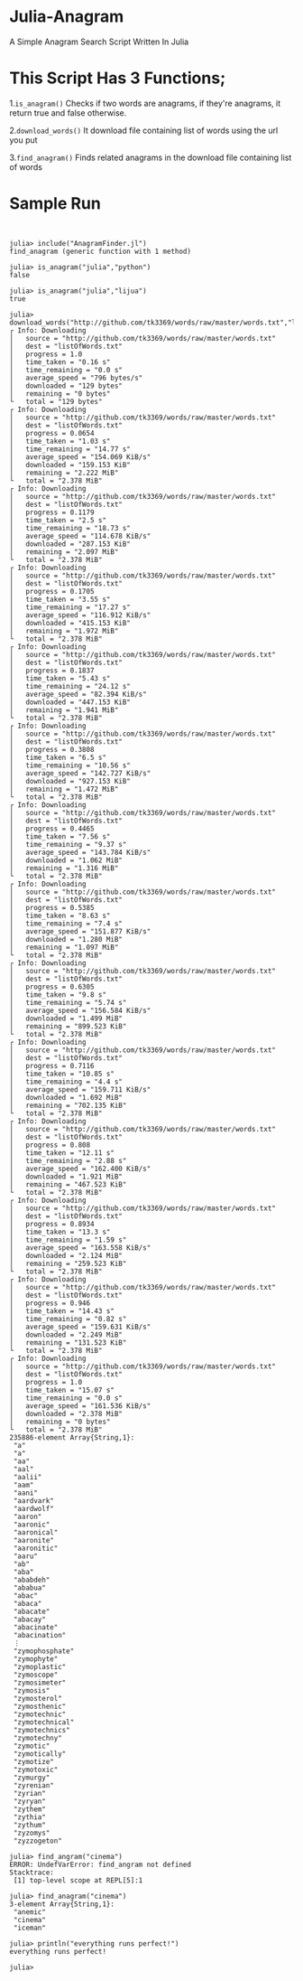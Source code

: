 # Julia-Anagram
A Simple Anagram Search Script Written In Julia


# This Script Has 3 Functions;
1.<code>is_anagram()</code> Checks if two words are anagrams, if they're anagrams, it return true and false otherwise.

2.<code>download_words()</code>  It download file containing list of words using the url you put

3.<code>find_anagram()</code>  Finds related anagrams in the download file containing list of words

# Sample Run
<pre>
<code>

julia> include("AnagramFinder.jl")
find_anagram (generic function with 1 method)

julia> is_anagram("julia","python")
false

julia> is_anagram("julia","lijua")
true

julia> download_words("http://github.com/tk3369/words/raw/master/words.txt","listOfWords.txt")
┌ Info: Downloading
│   source = "http://github.com/tk3369/words/raw/master/words.txt"
│   dest = "listOfWords.txt"
│   progress = 1.0
│   time_taken = "0.16 s"
│   time_remaining = "0.0 s"
│   average_speed = "796 bytes/s"
│   downloaded = "129 bytes"
│   remaining = "0 bytes"
└   total = "129 bytes"
┌ Info: Downloading
│   source = "http://github.com/tk3369/words/raw/master/words.txt"
│   dest = "listOfWords.txt"
│   progress = 0.0654
│   time_taken = "1.03 s"
│   time_remaining = "14.77 s"
│   average_speed = "154.069 KiB/s"
│   downloaded = "159.153 KiB"
│   remaining = "2.222 MiB"
└   total = "2.378 MiB"
┌ Info: Downloading
│   source = "http://github.com/tk3369/words/raw/master/words.txt"
│   dest = "listOfWords.txt"
│   progress = 0.1179
│   time_taken = "2.5 s"
│   time_remaining = "18.73 s"
│   average_speed = "114.678 KiB/s"
│   downloaded = "287.153 KiB"
│   remaining = "2.097 MiB"
└   total = "2.378 MiB"
┌ Info: Downloading
│   source = "http://github.com/tk3369/words/raw/master/words.txt"
│   dest = "listOfWords.txt"
│   progress = 0.1705
│   time_taken = "3.55 s"
│   time_remaining = "17.27 s"
│   average_speed = "116.912 KiB/s"
│   downloaded = "415.153 KiB"
│   remaining = "1.972 MiB"
└   total = "2.378 MiB"
┌ Info: Downloading
│   source = "http://github.com/tk3369/words/raw/master/words.txt"
│   dest = "listOfWords.txt"
│   progress = 0.1837
│   time_taken = "5.43 s"
│   time_remaining = "24.12 s"
│   average_speed = "82.394 KiB/s"
│   downloaded = "447.153 KiB"
│   remaining = "1.941 MiB"
└   total = "2.378 MiB"
┌ Info: Downloading
│   source = "http://github.com/tk3369/words/raw/master/words.txt"
│   dest = "listOfWords.txt"
│   progress = 0.3808
│   time_taken = "6.5 s"
│   time_remaining = "10.56 s"
│   average_speed = "142.727 KiB/s"
│   downloaded = "927.153 KiB"
│   remaining = "1.472 MiB"
└   total = "2.378 MiB"
┌ Info: Downloading
│   source = "http://github.com/tk3369/words/raw/master/words.txt"
│   dest = "listOfWords.txt"
│   progress = 0.4465
│   time_taken = "7.56 s"
│   time_remaining = "9.37 s"
│   average_speed = "143.784 KiB/s"
│   downloaded = "1.062 MiB"
│   remaining = "1.316 MiB"
└   total = "2.378 MiB"
┌ Info: Downloading
│   source = "http://github.com/tk3369/words/raw/master/words.txt"
│   dest = "listOfWords.txt"
│   progress = 0.5385
│   time_taken = "8.63 s"
│   time_remaining = "7.4 s"
│   average_speed = "151.877 KiB/s"
│   downloaded = "1.280 MiB"
│   remaining = "1.097 MiB"
└   total = "2.378 MiB"
┌ Info: Downloading
│   source = "http://github.com/tk3369/words/raw/master/words.txt"
│   dest = "listOfWords.txt"
│   progress = 0.6305
│   time_taken = "9.8 s"
│   time_remaining = "5.74 s"
│   average_speed = "156.584 KiB/s"
│   downloaded = "1.499 MiB"
│   remaining = "899.523 KiB"
└   total = "2.378 MiB"
┌ Info: Downloading
│   source = "http://github.com/tk3369/words/raw/master/words.txt"
│   dest = "listOfWords.txt"
│   progress = 0.7116
│   time_taken = "10.85 s"
│   time_remaining = "4.4 s"
│   average_speed = "159.711 KiB/s"
│   downloaded = "1.692 MiB"
│   remaining = "702.135 KiB"
└   total = "2.378 MiB"
┌ Info: Downloading
│   source = "http://github.com/tk3369/words/raw/master/words.txt"
│   dest = "listOfWords.txt"
│   progress = 0.808
│   time_taken = "12.11 s"
│   time_remaining = "2.88 s"
│   average_speed = "162.400 KiB/s"
│   downloaded = "1.921 MiB"
│   remaining = "467.523 KiB"
└   total = "2.378 MiB"
┌ Info: Downloading
│   source = "http://github.com/tk3369/words/raw/master/words.txt"
│   dest = "listOfWords.txt"
│   progress = 0.8934
│   time_taken = "13.3 s"
│   time_remaining = "1.59 s"
│   average_speed = "163.558 KiB/s"
│   downloaded = "2.124 MiB"
│   remaining = "259.523 KiB"
└   total = "2.378 MiB"
┌ Info: Downloading
│   source = "http://github.com/tk3369/words/raw/master/words.txt"
│   dest = "listOfWords.txt"
│   progress = 0.946
│   time_taken = "14.43 s"
│   time_remaining = "0.82 s"
│   average_speed = "159.631 KiB/s"
│   downloaded = "2.249 MiB"
│   remaining = "131.523 KiB"
└   total = "2.378 MiB"
┌ Info: Downloading
│   source = "http://github.com/tk3369/words/raw/master/words.txt"
│   dest = "listOfWords.txt"
│   progress = 1.0
│   time_taken = "15.07 s"
│   time_remaining = "0.0 s"
│   average_speed = "161.536 KiB/s"
│   downloaded = "2.378 MiB"
│   remaining = "0 bytes"
└   total = "2.378 MiB"
235886-element Array{String,1}:
 "a"
 "a"
 "aa"
 "aal"
 "aalii"
 "aam"
 "aani"
 "aardvark"
 "aardwolf"
 "aaron"
 "aaronic"
 "aaronical"
 "aaronite"
 "aaronitic"
 "aaru"
 "ab"
 "aba"
 "ababdeh"
 "ababua"
 "abac"
 "abaca"
 "abacate"
 "abacay"
 "abacinate"
 "abacination"
 ⋮
 "zymophosphate"
 "zymophyte"
 "zymoplastic"
 "zymoscope"
 "zymosimeter"
 "zymosis"
 "zymosterol"
 "zymosthenic"
 "zymotechnic"
 "zymotechnical"
 "zymotechnics"
 "zymotechny"
 "zymotic"
 "zymotically"
 "zymotize"
 "zymotoxic"
 "zymurgy"
 "zyrenian"
 "zyrian"
 "zyryan"
 "zythem"
 "zythia"
 "zythum"
 "zyzomys"
 "zyzzogeton"

julia> find_angram("cinema")
ERROR: UndefVarError: find_angram not defined
Stacktrace:
 [1] top-level scope at REPL[5]:1

julia> find_anagram("cinema")
3-element Array{String,1}:
 "anemic"
 "cinema"
 "iceman"

julia> println("everything runs perfect!")
everything runs perfect!

julia>
</code>
</pre>



